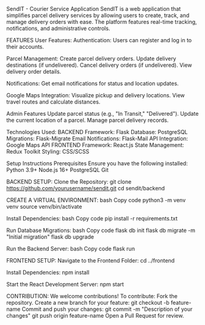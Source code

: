SendIT - Courier Service Application
SendIT is a web application that simplifies parcel delivery services by allowing users to create, track, and manage delivery orders with ease. The platform features real-time tracking, notifications, and administrative controls.

FEATURES
User Features:
Authentication: Users can register and log in to their accounts.

Parcel Management:
  Create parcel delivery orders.
  Update delivery destinations (if undelivered).
  Cancel delivery orders (if undelivered).
  View delivery order details.

Notifications: Get email notifications for status and location updates.

Google Maps Integration:
  Visualize pickup and delivery locations.
  View travel routes and calculate distances.

Admin Features
  Update parcel status (e.g., "In Transit," "Delivered").
  Update the current location of a parcel.
  Manage parcel delivery records.

Technologies Used:
BACKEND 
   Framework: Flask
   Database: PostgreSQL
   Migrations: Flask-Migrate
  Email Notifications: Flask-Mail
  API Integration: Google Maps API
FRONTEND
  Framework: React.js
  State Management: Redux Toolkit
  Styling: CSS/SCSS

Setup Instructions
Prerequisites
Ensure you have the following installed:
  Python 3.9+
  Node.js 16+
  PostgreSQL
  Git

BACKEND SETUP:
   Clone the Repository:
      git clone https://github.com/yourusername/sendit.git
       cd sendit/backend

CREATE A VIRTUAL ENVIRONMENT:
  bash
  Copy code
  python3 -m venv venv
  source venv/bin/activate
  
Install Dependencies:
  bash
  Copy code
  pip install -r requirements.txt

Run Database Migrations:
  bash
  Copy code
  flask db init
  flask db migrate -m "Initial migration"
  flask db upgrade

Run the Backend Server:
  bash
  Copy code
  flask run


FRONTEND SETUP:
Navigate to the Frontend Folder:
  cd ../frontend
  
Install Dependencies:
  npm install
  
Start the React Development Server:
  npm start


CONTRIBUTION:
We welcome contributions! To contribute:
Fork the repository.
Create a new branch for your feature:
  git checkout -b feature-name
Commit and push your changes:
  git commit -m "Description of your changes"
  git push origin feature-name
  Open a Pull Request for review.



























  
